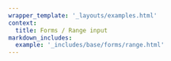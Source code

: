 ```yaml
---
wrapper_template: '_layouts/examples.html'
context:
  title: Forms / Range input
markdown_includes:
  example: '_includes/base/forms/range.html'
---
```

